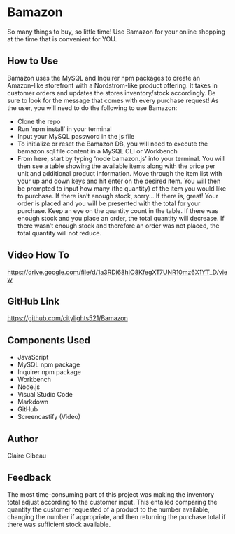 # Bamazon
So many things to buy, so little time! Use Bamazon for your online shopping at the time that is convenient for YOU. 

## How to Use
Bamazon uses the MySQL and Inquirer npm packages to create an Amazon-like storefront with a Nordstrom-like product offering. It takes in customer orders and updates the stores inventory/stock accordingly. Be sure to look for the message that comes with every purchase request! 
As the user, you will need to do the following to use Bamazon:
* Clone the repo
* Run ‘npm install’ in your terminal
* Input your MySQL password in the js file
* To initialize or reset the Bamazon DB, you will need to execute the bamazon.sql file content in a MySQL CLI or Workbench
* From here, start by typing ‘node bamazon.js’ into your terminal. You will then see a table showing the available items along with the price per unit and additional product information. Move through the item list with your up and down keys and hit enter on the desired item. You will then be prompted to input how many (the quantity) of the item you would like to purchase. If there isn’t enough stock, sorry… If there is, great! Your order is placed and you will be presented with the total for your purchase. Keep an eye on the quantity count in the table. If there was enough stock and you place an order, the total quantity will decrease. If there wasn’t enough stock and therefore an order was not placed, the total quantity will not reduce. 

## Video How To
https://drive.google.com/file/d/1a3RDi68hIO8KfegXT7UNR10mz6X1YT_D/view

## GitHub Link
https://github.com/citylights521/Bamazon

## Components Used
* JavaScript
* MySQL npm package
* Inquirer npm package
* Workbench
* Node.js
* Visual Studio Code
* Markdown
* GitHub
* Screencastify (Video)

## Author
Claire Gibeau

## Feedback
The most time-consuming part of this project was making the inventory total adjust according to the customer input. This entailed comparing the quantity the customer requested of a product to the number available, changing the number if appropriate, and then returning the purchase total if there was sufficient stock available. 
